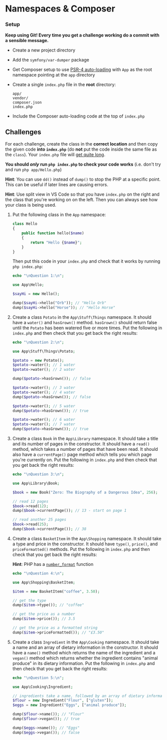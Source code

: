 # Namespaces & Composer

### Setup

**Keep using Git! Every time you get a challenge working do a commit with a sensible message.**

- Create a new project directory
- Add the `symfony/var-dumper` package
- Get Composer setup to use [PSR-4 auto-loading](https://www.php-fig.org/psr/psr-4/) with `App` as the root namespace pointing at the `app` directory
- Create a single `index.php` file in the **root** directory:

    ```
    app/
    vendor/
    composer.json
    index.php
    ```

- Include the Composer auto-loading code at the top of `index.php`

## Challenges

For each challenge, create the class in the **correct location** and then copy the given code **into `index.php`** (do **not** put the code inside the same file as the `class`). Your `index.php` file will [get quite long](answers/index.php).

**You should *only* run `php index.php` to check your code works** (i.e. don't try and run `php app/Hello.php`)

**Hint**: You can use `dd()` instead of `dump()` to stop the PHP at a specific point. This can be useful if later lines are causing errors.

**Hint**: Use split view in VS Code so that you have `index.php` on the right and the class that you're working on on the left. Then you can always see how your class is being used.

1) Put the following class in the `App` namespace:

    ```php
    class Hello
    {
        public function hello($name)
        {
            return "Hello {$name}";
        }
    }
    ```

    Then put this code in your `index.php` and check that it works by running `php index.php`:

    ```php
    echo "\nQuestion 1:\n";

    use App\Hello;

    $sayHi = new Hello();

    dump($sayHi->hello("Orb")); // "Hello Orb"
    dump($sayHi->hello("Horse")); // "Hello Horse"
    ```

1) Create a class `Potato` in the `App\Stuff\Things` namespace. It should have a `water()` and `hasGrown()` method. `hasGrown()` should return false until the `Potato` has been watered five or more times. Put the following in `index.php` and then check that you get back the right results:

    ```php
    echo "\nQuestion 2:\n";

    use App\Stuff\Things\Potato;

    $potato = new Potato();
    $potato->water(); // 1 water
    $potato->water(); // 2 water

    dump($potato->hasGrown()); // false

    $potato->water(); // 3 water
    $potato->water(); // 4 water
    dump($potato->hasGrown()); // false

    $potato->water(); // 5 water
    dump($potato->hasGrown()); // true

    $potato->water(); // 6 water
    $potato->water(); // 7 water
    dump($potato->hasGrown()); // true
    ```

1) Create a class `Book` in the `App\Library` namespace. It should take a title and its number of pages in the constructor. It should have a `read()` method, which takes a number of pages that have been read. It should also have a `currentPage()` page method which tells you which page you're currently on. Put the following in `index.php` and then check that you get back the right results:


    ```php
    echo "\nQuestion 3:\n";

    use App\Library\Book;

    $book = new Book("Zero: The Biography of a Dangerous Idea", 256);

    // read 12 pages
    $book->read(12);
    dump($book->currentPage()); // 13 - start on page 1

    // read another 25 pages
    $book->read(25);
    dump($book->currentPage()); // 38
    ```

1) Create a class `BasketItem` in the `App\Shopping` namespace. It should take a type and price in the constructor. It should have `type()`, `price()`, and `priceFormatted()` methods. Put the following in `index.php` and then check that you get back the right results:

    **Hint**: PHP has a [`number_format`](http://php.net/number_format) function

    ```php
    echo "\nQuestion 4:\n";

    use App\Shopping\BasketItem;

    $item = new BasketItem("coffee", 3.50);

    // get the type
    dump($item->type()); // "coffee"

    // get the price as a number
    dump($item->price()); // 3.5

    // get the price as a formatted string
    dump($item->priceFormatted()); // "£3.50"
    ```

1) Create a class `Ingredient` in the `App\Cooking` namespace. It should take a name and an array of dietary information in the constructor. It should have a `name()` method which returns the name of the ingredient and a `vegan()` method which returns whether the ingredient contains "animal produce" in its dietary information. Put the following in `index.php` and then check that you get back the right results:

    ```php
    echo "\nQuestion 5:\n";

    use App\Cooking\Ingredient;

    // ingredients take a name, followed by an array of dietary information
    $flour = new Ingredient("Flour", ["gluten"]);
    $eggs = new Ingredient("Eggs", ["animal produce"]);

    dump($flour->name()); // "Flour"
    dump($flour->vegan()); // true

    dump($eggs->name()); // "Eggs"
    dump($eggs->vegan()); // false
    ```
